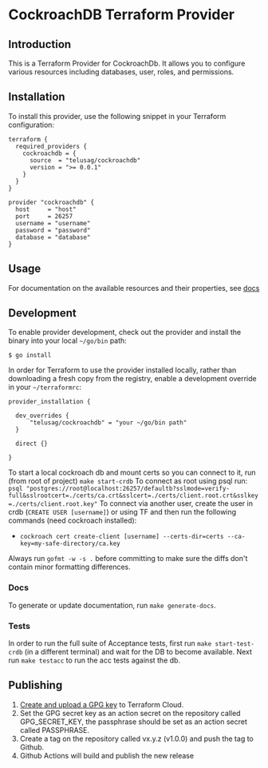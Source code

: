 # CockroachDB Terraform Provider

## Introduction

This is a Terraform Provider for CockroachDb. It allows you to configure various resources including databases, user, roles, and permissions.

## Installation

To install this provider, use the following snippet in your Terraform configuration:

```hcl
terraform {
  required_providers {
    cockroachdb = {
      source  = "telusag/cockroachdb"
      version = ">= 0.0.1"
    }
  }
}

provider "cockroachdb" {
  host     = "host"
  port     = 26257
  username = "username"
  password = "password"
  database = "database"
}
```

## Usage

For documentation on the available resources and their properties, see [docs](docs/index.md)

## Development

To enable provider development, check out the provider and install the binary into your local `~/go/bin` path:

```
$ go install
```

In order for Terraform to use the provider installed locally, rather than downloading a fresh copy from the registry, enable a development override in your `~/terraformrc`:

```hcl
provider_installation {

  dev_overrides {
      "telusag/cockroachdb" = "your ~/go/bin path"
  }

  direct {}

}
```

To start a local cockroach db and mount certs so you can connect to it, run (from root of project) `make start-crdb`
To connect as root using psql run: `psql "postgres://root@localhost:26257/defaultb?sslmode=verify-full&sslrootcert=./certs/ca.crt&sslcert=./certs/client.root.crt&sslkey=./certs/client.root.key"`
To connect via another user, create the user in crdb (`CREATE USER [username]`) or using TF and then run the following commands (need cockroach installed):
- `cockroach cert create-client [username] --certs-dir=certs --ca-key=my-safe-directory/ca.key`

Always run `gofmt -w -s .` before committing to make sure the diffs don't contain minor formatting differences.

### Docs

To generate or update documentation, run `make generate-docs`.

### Tests

In order to run the full suite of Acceptance tests, first run `make start-test-crdb` (in a different terminal) and wait for the DB to become available. Next run `make testacc` to run the acc tests against the db.

## Publishing

1. [Create and upload a GPG key](https://www.terraform.io/cloud-docs/registry/publish-providers#publishing-a-provider-and-creating-a-version) to Terraform Cloud.
1. Set the GPG secret key as an action secret on the repository called GPG_SECRET_KEY, the passphrase should be set as an action secret called PASSPHRASE.
1. Create a tag on the repository called vx.y.z (v1.0.0) and push the tag to Github.
1. Github Actions will build and publish the new release
